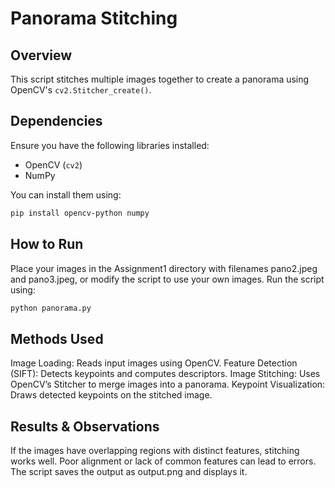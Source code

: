 # Panorama Stitching

## Overview
This script stitches multiple images together to create a panorama using OpenCV's `cv2.Stitcher_create()`.

## Dependencies
Ensure you have the following libraries installed:
- OpenCV (`cv2`)
- NumPy

You can install them using:
```sh
pip install opencv-python numpy
```
## How to Run
Place your images in the Assignment1 directory with filenames pano2.jpeg and pano3.jpeg, or modify the script to use your own images.
Run the script using:
```sh
python panorama.py
```

## Methods Used
Image Loading: Reads input images using OpenCV.
Feature Detection (SIFT): Detects keypoints and computes descriptors.
Image Stitching: Uses OpenCV’s Stitcher to merge images into a panorama.
Keypoint Visualization: Draws detected keypoints on the stitched image.

## Results & Observations
If the images have overlapping regions with distinct features, stitching works well.
Poor alignment or lack of common features can lead to errors.
The script saves the output as output.png and displays it.
